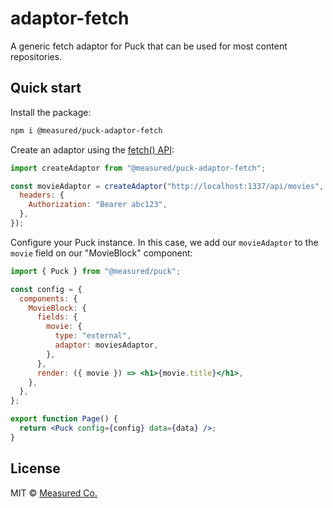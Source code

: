 # adaptor-fetch

A generic fetch adaptor for Puck that can be used for most content repositories.

## Quick start

Install the package:

```sh
npm i @measured/puck-adaptor-fetch
```

Create an adaptor using the [fetch() API](https://developer.mozilla.org/en-US/docs/Web/API/fetch):

```jsx
import createAdaptor from "@measured/puck-adaptor-fetch";

const movieAdaptor = createAdaptor("http://localhost:1337/api/movies", {
  headers: {
    Authorization: "Bearer abc123",
  },
});
```

Configure your Puck instance. In this case, we add our `movieAdaptor` to the `movie` field on our "MovieBlock" component:

```jsx
import { Puck } from "@measured/puck";

const config = {
  components: {
    MovieBlock: {
      fields: {
        movie: {
          type: "external",
          adaptor: moviesAdaptor,
        },
      },
      render: ({ movie }) => <h1>{movie.title}</h1>,
    },
  },
};

export function Page() {
  return <Puck config={config} data={data} />;
}
```

## License

MIT © [Measured Co.](https://github.com/measuredco)
